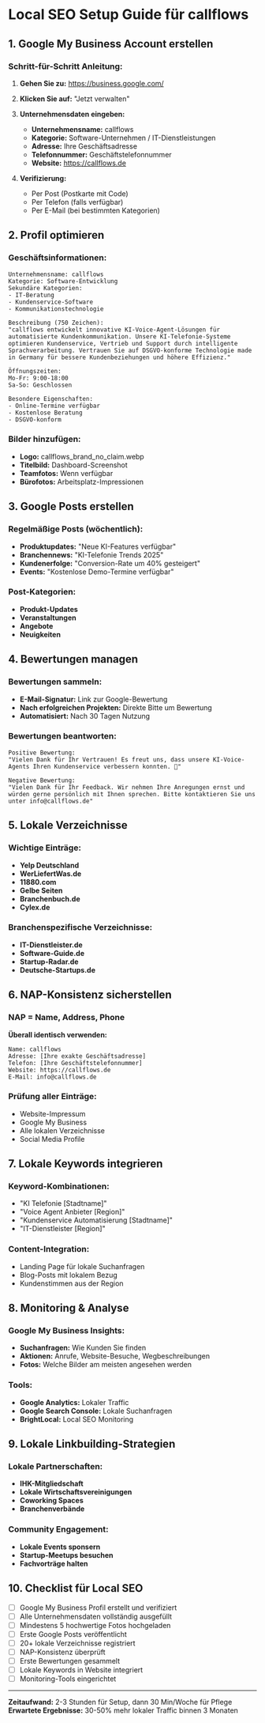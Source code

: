 # Local SEO Setup Guide für callflows

## 1. Google My Business Account erstellen

### Schritt-für-Schritt Anleitung:

1. **Gehen Sie zu:** https://business.google.com/
2. **Klicken Sie auf:** "Jetzt verwalten"
3. **Unternehmensdaten eingeben:**
   - **Unternehmensname:** callflows
   - **Kategorie:** Software-Unternehmen / IT-Dienstleistungen
   - **Adresse:** Ihre Geschäftsadresse
   - **Telefonnummer:** Geschäftstelefonnummer
   - **Website:** https://callflows.de

4. **Verifizierung:**
   - Per Post (Postkarte mit Code)
   - Per Telefon (falls verfügbar)
   - Per E-Mail (bei bestimmten Kategorien)

## 2. Profil optimieren

### Geschäftsinformationen:
```
Unternehmensname: callflows
Kategorie: Software-Entwicklung
Sekundäre Kategorien: 
- IT-Beratung
- Kundenservice-Software
- Kommunikationstechnologie

Beschreibung (750 Zeichen):
"callflows entwickelt innovative KI-Voice-Agent-Lösungen für automatisierte Kundenkommunikation. Unsere KI-Telefonie-Systeme optimieren Kundenservice, Vertrieb und Support durch intelligente Sprachverarbeitung. Vertrauen Sie auf DSGVO-konforme Technologie made in Germany für bessere Kundenbeziehungen und höhere Effizienz."

Öffnungszeiten:
Mo-Fr: 9:00-18:00
Sa-So: Geschlossen

Besondere Eigenschaften:
- Online-Termine verfügbar
- Kostenlose Beratung
- DSGVO-konform
```

### Bilder hinzufügen:
- **Logo:** callflows_brand_no_claim.webp
- **Titelbild:** Dashboard-Screenshot
- **Teamfotos:** Wenn verfügbar
- **Bürofotos:** Arbeitsplatz-Impressionen

## 3. Google Posts erstellen

### Regelmäßige Posts (wöchentlich):
- **Produktupdates:** "Neue KI-Features verfügbar"
- **Branchennews:** "KI-Telefonie Trends 2025"
- **Kundenerfolge:** "Conversion-Rate um 40% gesteigert"
- **Events:** "Kostenlose Demo-Termine verfügbar"

### Post-Kategorien:
- **Produkt-Updates**
- **Veranstaltungen**
- **Angebote**
- **Neuigkeiten**

## 4. Bewertungen managen

### Bewertungen sammeln:
- **E-Mail-Signatur:** Link zur Google-Bewertung
- **Nach erfolgreichen Projekten:** Direkte Bitte um Bewertung
- **Automatisiert:** Nach 30 Tagen Nutzung

### Bewertungen beantworten:
```
Positive Bewertung:
"Vielen Dank für Ihr Vertrauen! Es freut uns, dass unsere KI-Voice-Agents Ihren Kundenservice verbessern konnten. 🤖"

Negative Bewertung:
"Vielen Dank für Ihr Feedback. Wir nehmen Ihre Anregungen ernst und würden gerne persönlich mit Ihnen sprechen. Bitte kontaktieren Sie uns unter info@callflows.de"
```

## 5. Lokale Verzeichnisse

### Wichtige Einträge:
- **Yelp Deutschland**
- **WerLiefertWas.de**
- **11880.com**
- **Gelbe Seiten**
- **Branchenbuch.de**
- **Cylex.de**

### Branchenspezifische Verzeichnisse:
- **IT-Dienstleister.de**
- **Software-Guide.de**
- **Startup-Radar.de**
- **Deutsche-Startups.de**

## 6. NAP-Konsistenz sicherstellen

### NAP = Name, Address, Phone
**Überall identisch verwenden:**
```
Name: callflows
Adresse: [Ihre exakte Geschäftsadresse]
Telefon: [Ihre Geschäftstelefonnummer]
Website: https://callflows.de
E-Mail: info@callflows.de
```

### Prüfung aller Einträge:
- Website-Impressum
- Google My Business
- Alle lokalen Verzeichnisse
- Social Media Profile

## 7. Lokale Keywords integrieren

### Keyword-Kombinationen:
- "KI Telefonie [Stadtname]"
- "Voice Agent Anbieter [Region]"
- "Kundenservice Automatisierung [Stadtname]"
- "IT-Dienstleister [Region]"

### Content-Integration:
- Landing Page für lokale Suchanfragen
- Blog-Posts mit lokalem Bezug
- Kundenstimmen aus der Region

## 8. Monitoring & Analyse

### Google My Business Insights:
- **Suchanfragen:** Wie Kunden Sie finden
- **Aktionen:** Anrufe, Website-Besuche, Wegbeschreibungen
- **Fotos:** Welche Bilder am meisten angesehen werden

### Tools:
- **Google Analytics:** Lokaler Traffic
- **Google Search Console:** Lokale Suchanfragen
- **BrightLocal:** Local SEO Monitoring

## 9. Lokale Linkbuilding-Strategien

### Lokale Partnerschaften:
- **IHK-Mitgliedschaft**
- **Lokale Wirtschaftsvereinigungen**
- **Coworking Spaces**
- **Branchenverbände**

### Community Engagement:
- **Lokale Events sponsern**
- **Startup-Meetups besuchen**
- **Fachvorträge halten**

## 10. Checklist für Local SEO

- [ ] Google My Business Profil erstellt und verifiziert
- [ ] Alle Unternehmensdaten vollständig ausgefüllt
- [ ] Mindestens 5 hochwertige Fotos hochgeladen
- [ ] Erste Google Posts veröffentlicht
- [ ] 20+ lokale Verzeichnisse registriert
- [ ] NAP-Konsistenz überprüft
- [ ] Erste Bewertungen gesammelt
- [ ] Lokale Keywords in Website integriert
- [ ] Monitoring-Tools eingerichtet

---

**Zeitaufwand:** 2-3 Stunden für Setup, dann 30 Min/Woche für Pflege
**Erwartete Ergebnisse:** 30-50% mehr lokaler Traffic binnen 3 Monaten 